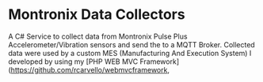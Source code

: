 # Montronix Data Collectors
A C# Service to collect data from Montronix Pulse Plus Accelerometer/Vibration sensors and send the to a MQTT Broker.
Collected data were used by a custom MES (Manufacturing And Execution System) I developed by using my [PHP WEB MVC Framework](https://github.com/rcarvello/webmvcframework,
[](https://github.com/rcarvello/webmvcframework/wiki)

